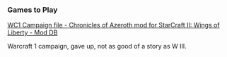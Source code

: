 ### Games to Play


[WC1 Campaign file - Chronicles of Azeroth mod for StarCraft II: Wings of Liberty - Mod DB](https://www.moddb.com/mods/chronicles-of-azeroth/downloads/wc1-campaign)


Warcraft 1 campaign, gave up, not as good of a story as W III.